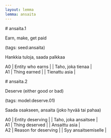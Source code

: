 ```yaml
---
layout: lemma
lemma: ansaita
---
```


<div class="sense">
# <span class="sensename">ansaita.1</span>

<span class="description">Earn, make, get paid</span>

(tags: seed:ansaita)

<span class="description">Hankkia tuloja, saada palkkaa</span>

A0 | Entity who earns |   | Taho, joka tienaa |  
A1 | Thing earned |   | Tienattu asia |  

</div>

<div class="sense">
# <span class="sensename">ansaita.2</span>

<span class="description">Deserve (either good or bad)</span>

(tags: model:deserve.01)

<span class="description">Saada osakseen, ansaita (joko hyvää tai pahaa)</span>

A0 | Entity deserving |   | Taho, joka ansaitsee |  
A1 | Thing deserved |   | Ansaittu asia |  
A2 | Reason for deserving |   | Syy ansaitsemiselle |  

</div>

